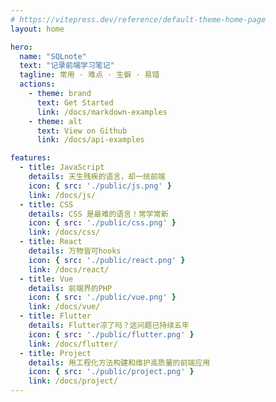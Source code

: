 ```yaml
---
# https://vitepress.dev/reference/default-theme-home-page
layout: home

hero:
  name: "SQLnote"
  text: "记录前端学习笔记"
  tagline: 常用 · 难点 · 生僻 · 易错 
  actions:
    - theme: brand
      text: Get Started
      link: /docs/markdown-examples
    - theme: alt
      text: View on Github
      link: /docs/api-examples

features:
  - title: JavaScript
    details: 天生残疾的语言，却一统前端
    icon: { src: './public/js.png' }
    link: /docs/js/
  - title: CSS
    details: CSS 是最难的语言！常学常新
    icon: { src: './public/css.png' }
    link: /docs/css/
  - title: React
    details: 万物皆可hooks
    icon: { src: './public/react.png' }
    link: /docs/react/ 
  - title: Vue
    details: 前端界的PHP
    icon: { src: './public/vue.png' }
    link: /docs/vue/  
  - title: Flutter
    details: Flutter凉了吗？这问题已持续五年
    icon: { src: './public/flutter.png' }
    link: /docs/flutter/  
  - title: Project 
    details: 用工程化方法构建和维护高质量的前端应用
    icon: { src: './public/project.png' }
    link: /docs/project/
---
```


